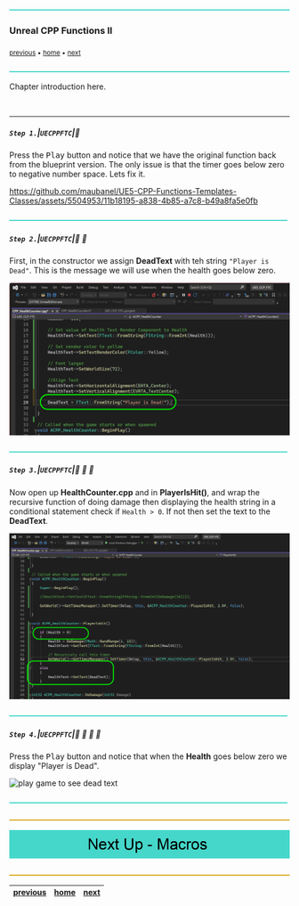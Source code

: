 ![](../images/line3.png)

### Unreal CPP Functions II

<sub>[previous](../unreal-cpp-functions/README.md#user-content-unreal-app-functions) • [home](../README.md#user-content-ue5-cpp-functions--templates--classes) • [next](../macros/README.md#user-content-macros--blueprints)</sub>

![](../images/line3.png)

Chapter introduction here.

<br>

---

##### `Step 1.`\|`UECPPFTC`|:small_blue_diamond:

Press the <kbd>Play</kbd> button and notice that we have the original function back from the blueprint version.  The only issue is that the timer goes below zero to negative number space.  Lets fix it.

https://github.com/maubanel/UE5-CPP-Functions-Templates-Classes/assets/5504953/11b18195-a838-4b85-a7c8-b49a8fa5e0fb

![](../images/line2.png)

##### `Step 2.`\|`UECPPFTC`|:small_blue_diamond: :small_blue_diamond: 

First, in the constructor we assign **DeadText** with teh string `"Player is Dead"`. This is the message we will use when the health goes below zero.

![assign DeadText](images/playerIsDeadText.png)

![](../images/line2.png)

##### `Step 3.`\|`UECPPFTC`|:small_blue_diamond: :small_blue_diamond: :small_blue_diamond:

Now open up **HealthCounter.cpp** and in **PlayerIsHit()**, and wrap the recursive function of doing damage then displaying the health string in a conditional statement check if `Health > 0`.  If not then set the text to the  **DeadText**.

![set dead text if health is less than zero](images/ifHealth.png)

![](../images/line2.png)

##### `Step 4.`\|`UECPPFTC`|:small_blue_diamond: :small_blue_diamond: :small_blue_diamond: :small_blue_diamond:

Press the <kbd>Play</kbd> button and notice that when the **Health** goes below zero we display "Player is Dead".

![play game to see dead text](images/playDeadText.png)

![](../images/line2.png)

![](../images/line.png)

<!-- <img src="https://via.placeholder.com/1000x100/45D7CA/000000/?text=Next Up - Macros & Blueprints"> -->

![next up - ](images/banner.png)

![](../images/line.png)

| [previous](../unreal-cpp-functions/README.md#user-content-unreal-cpp-functions)| [home](../README.md#user-content-ue5-cpp-functions--templates--classes) | [next](../macros/README.md#user-content-macros--blueprints)|
|---|---|---|
